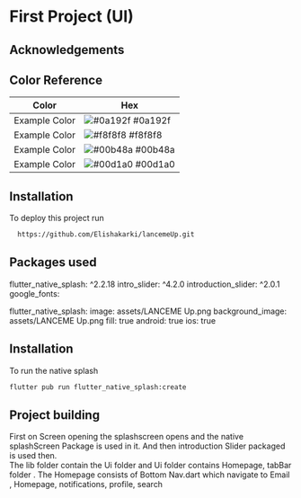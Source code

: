 
# First Project (UI)







## Acknowledgements

 ## Color Reference

| Color             | Hex                                                                |
| ----------------- | ------------------------------------------------------------------ |
| Example Color | ![#0a192f](https://via.placeholder.com/10/0a192f?text=+) #0a192f |
| Example Color | ![#f8f8f8](https://via.placeholder.com/10/f8f8f8?text=+) #f8f8f8 |
| Example Color | ![#00b48a](https://via.placeholder.com/10/00b48a?text=+) #00b48a |
| Example Color | ![#00d1a0](https://via.placeholder.com/10/00b48a?text=+) #00d1a0 |


##  Installation

To deploy this project run

```bash
  https://github.com/Elishakarki/lancemeUp.git
```


##  Packages used
flutter_native_splash: ^2.2.18
  intro_slider: ^4.2.0
  introduction_slider: ^2.0.1
  google_fonts: 
  
flutter_native_splash:
  image: assets/LANCEME Up.png
  background_image: assets/LANCEME Up.png
  fill: true
  android: true
  ios: true 




## Installation

To run the native splash  

```bash
flutter pub run flutter_native_splash:create
```
    
##  Project building
First on Screen  opening  the splashscreen opens and the native splashScreen Package is used in it. And then introduction Slider packaged is used then.  
The lib folder contain  the Ui folder and Ui folder contains Homepage, tabBar folder . The Homepage consists of Bottom Nav.dart which navigate to Email , Homepage, notifications, profile, search 

